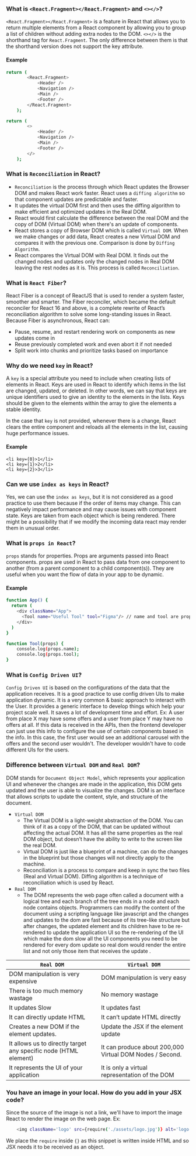 ### What is `<React.Fragment></React.Fragment>` and `<></>`?

`<React.Fragment></React.Fragment>` is a feature in React that allows you to return multiple elements from a React component by allowing you to group a list of children without adding extra nodes to the DOM.
`<></>` is the shorthand tag for `React.Fragment`. The only difference between them is that the shorthand version does not support the key attribute.

#### Example

```sh
return (
        <React.Fragment>
            <Header />
            <Navigation />
            <Main />
            <Footer />
        </React.Fragment>
    );

return (
        <>
            <Header />
            <Navigation />
            <Main />
            <Footer />
        </>
    );
```

### What is `Reconciliation` in React?

- `Reconciliation` is the process through which React updates the Browser DOM and makes React work faster. React uses a `diffing algorithm` so that component updates are predictable and faster.
- It updates the virtual DOM first and then uses the diffing algorithm to make efficient and optimized updates in the Real DOM.
- React would first calculate the difference between the real DOM and the copy of DOM (Virtual DOM) when there's an update of components.
- React stores a copy of Browser DOM which is called `Virtual DOM`. When we make changes or add data, React creates a new Virtual DOM and compares it with the previous one. Comparison is done by `Diffing Algorithm`.
- React compares the Virtual DOM with Real DOM. It finds out the changed nodes and updates only the changed nodes in Real DOM leaving the rest nodes as it is. This process is called `Reconciliation`.

### What is `React Fiber`?

React Fiber is a concept of ReactJS that is used to render a system faster, smoother and smarter.
The Fiber reconciler, which became the default reconciler for React 16 and above, is a complete rewrite of React’s reconciliation algorithm to solve some long-standing issues in React.
Because Fiber is asynchronous, React can:

- Pause, resume, and restart rendering work on components as new updates come in
- Reuse previously completed work and even abort it if not needed
- Split work into chunks and prioritize tasks based on importance

### Why do we need `key` in React?

A `key` is a special attribute you need to include when creating lists of elements in React. Keys are used in React to identify which items in the list are changed, updated, or deleted. In other words, we can say that keys are unique identifiers used to give an identity to the elements in the lists.
Keys should be given to the elements within the array to give the elements a stable identity.

In the case that `key` is not provided, whenever there is a change, React clears the entire component and reloads all the elements in the list, causing huge performance issues.

#### Example

```
<li key={0}>1</li>
<li key={1}>2</li>
<li key={2}>3</li>
```

### Can we use `index as keys` in React?

Yes, we can use the `index as keys`, but it is not considered as a good practice to use them because if the order of items may change. This can negatively impact performance and may cause issues with component state.
Keys are taken from each object which is being rendered. There might be a possibility that if we modify the incoming data react may render them in unusual order.

### What is `props in React`?

`props` stands for properties. Props are arguments passed into React components. props are used in React to pass data from one component to another (from a parent component to a child component(s)). They are useful when you want the flow of data in your app to be dynamic.

#### Example

```sh
function App() {
  return (
    <div className="App">
      <Tool name="Useful Tool" tool="Figma"/> // name and tool are props
    </div>
  )
}

function Tool(props) {
    console.log(props.name);
    console.log(props.tool);
}
```

### What is `Config Driven UI`?

`Config Driven UI` is based on the configurations of the data that the application receives. It is a good practice to use config driven UIs to make application dynamic.
It is a very common & basic approach to interact with the User. It provides a generic interface to develop things which help your project scale well. It saves a lot of development time and effort.
Ex:
A user from place X may have some offers and a user from place Y may have no offers at all. If this data is received in the APIs, then the frontend developer can just use this info to configure the use of certain components based in the info. In this case, the first user would see an additional carousel with the offers and the second user wouldn't. The developer wouldn't have to code different UIs for the users.

### Difference between `Virtual DOM` and `Real DOM`?

DOM stands for `Document Object Model`, which represents your application UI and whenever the changes are made in the application, this DOM gets updated and the user is able to visualize the changes. DOM is an interface that allows scripts to update the content, style, and structure of the document.

- `Virtual DOM`
  - The Virtual DOM is a light-weight abstraction of the DOM. You can think of it as a copy of the DOM, that can be updated without affecting the actual DOM. It has all the same properties as the real DOM object, but doesn’t have the ability to write to the screen like the real DOM.
  - Virtual DOM is just like a blueprint of a machine, can do the changes in the blueprint but those changes will not directly apply to the machine.
  - Reconciliation is a process to compare and keep in sync the two files (Real and Virtual DOM). Diffing algorithm is a technique of reconciliation which is used by React.
- `Real DOM`
  - The DOM represents the web page often called a document with a logical tree and each branch of the tree ends in a node and each node contains objects. Programmers can modify the content of the document using a scripting language like javascript and the changes and updates to the dom are fast because of its tree-like structure but after changes, the updated element and its children have to be re-rendered to update the application UI so the re-rendering of the UI which make the dom slow all the UI components you need to be rendered for every dom update so real dom would render the entire list and not only those item that receives the update .

| `Real DOM`                                                       | `Virtual DOM`                                            |
| ---------------------------------------------------------------- | -------------------------------------------------------- |
| DOM manipulation is very expensive                               | DOM manipulation is very easy                            |
| There is too much memory wastage                                 | No memory wastage                                        |
| It updates Slow                                                  | It updates fast                                          |
| It can directly update HTML                                      | It can’t update HTML directly                            |
| Creates a new DOM if the element updates.                        | Update the JSX if the element update                     |
| It allows us to directly target any specific node (HTML element) | It can produce about 200,000 Virtual DOM Nodes / Second. |
| It represents the UI of your application                         | It is only a virtual representation of the DOM           |

### You have an image in your local. How do you add in your JSX code?

Since the source of the image is not a link, we'll have to import the image React to render the image on the web page. Ex:

```sh
    <img className='logo' src={require('./assets/logo.jpg')} alt='logo' />
```

We place the `require` inside `{}` as this snippet is written inside HTML and so JSX needs it to be received as an object.

